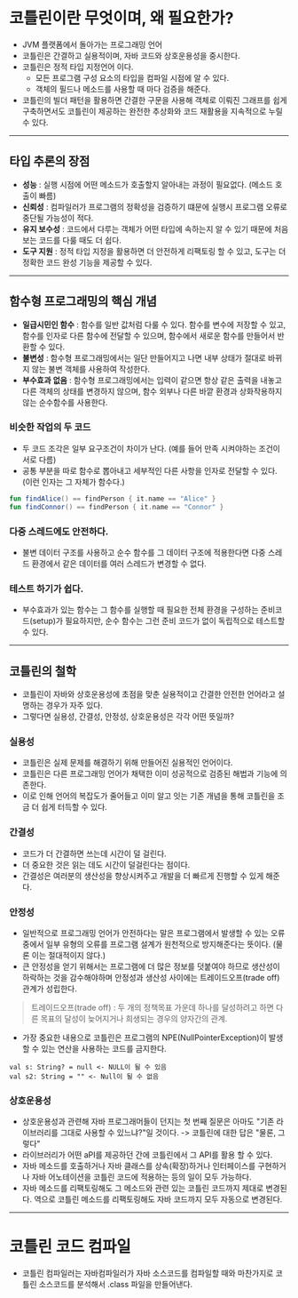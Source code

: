 # 코틀린이란 무엇이며, 왜 필요한가?

- JVM 플랫폼에서 돌아가는 프로그래밍 언어
- 코틀린은 간결하고 실용적이며, 자바 코드와 상호운용성을 중시한다.
- 코틀린은 정적 타입 지정언어 이다.
    - 모든 프로그램 구성 요소의 타입을 컴파일 시점에 알 수 있다.
    - 객체의 필드나 메소드를 사용할 때 마다 검증을 해준다.
- 코틀린의 빌더 패턴을 활용하면 간결한 구문을 사용해 객체로 이뤄진 그래프를 쉽게 구축하면서도 코틀린이 제공하는 완전한 추상화와 코드 재활용을 지속적으로 누릴 수 있다.

---

## 타입 추론의 장점

- **성능** : 실행 시점에 어떤 메소드가 호출할지 알아내는 과정이 필요없다. (메소드 호출이 빠름)
- **신뢰성** : 컴파일러가 프로그램의 정확성을 검증하기 떄문에 실행시 프로그램 오류로 중단될 가능성이 적다.
- **유지 보수성** : 코드에서 다루는 객체가 어떤 타입에 속하는지 알 수 있기 때문에 처음 보는 코드를 다룰 때도 더 쉽다.
- **도구 지원** : 정적 타입 지정을 활용하면 더 안전하게 리팩토링 할 수 있고, 도구는 더 정확한 코드 완성 기능을 제공할 수 있다.

---

## 함수형 프로그래밍의 핵심 개념

- <b>일급시민인 함수</b> : 함수를 일반 값처럼 다룰 수 있다. 함수를 변수에 저장할 수 있고, 함수를 인자로 다른 함수에 전달할 수 있으며, 함수에서 새로운 함수를 만들어서 반환할 수 있다.
- <b>불변성</b> : 함수형 프로그래밍에서는 일단 만들어지고 나면 내부 상태가 절대로 바뀌지 않는 불변 객체를 사용하여 작성한다.
- <b>부수효과 없음</b> : 함수형 프로그래밍에서는 입력이 같으면 항상 같은 출력을 내놓고 다른 객체의 상태를 변경하지 않으며, 함수 외부나 다른 바깥 환경과 상화작용하지 않는 순수함수를 사용한다.

### 비슷한 작업의 두 코드

- 두 코드 조각은 일부 요구조건이 차이가 난다. (예를 들어 만족 시켜야하는 조건이 서로 다름)
- 공통 부분을 따로 함수로 뽑아내고 세부적인 다른 사항을 인자로 전달할 수 있다. (이런 인자는 그 자체가 함수다.)

```kotlin
fun findAlice() == findPerson { it.name == "Alice" }
fun findConnor() == findPerson { it.name == "Connor" }
```

### 다중 스레드에도 안전하다.

- 불변 데이터 구조를 사용하고 순수 함수를 그 데이터 구조에 적용한다면 다중 스레드 환경에서 같은 데이터를 여러 스레드가 변경할 수 없다.

### 테스트 하기가 쉽다.

- 부수효과가 있는 함수는 그 함수를 실행할 때 필요한 전체 환경을 구성하는 준비코드(setup)가 필요하지만, 순수 함수는 그런 준비 코드가 없이 독립적으로 테스트할 수 있다.

---

## 코틀린의 철학

- 코틀린이 자바와 상호운용성에 초점을 맞춘 실용적이고 간결한 안전한 언어라고 설명하는 경우가 자주 있다.
- 그렇다면 실용성, 간결성, 안정성, 상호운용성은 각각 어떤 뜻일까?

### 실용성

- 코틀린은 실제 문제를 해결하기 위해 만들어진 실용적인 언어이다.
- 코틀린은 다른 프로그래밍 언어가 채택한 이미 성공적으로 검증된 해법과 기능에 의존한다.
- 이로 인해 언어의 복잡도가 줄어들고 이미 알고 잇는 기존 개념을 통해 코틀린을 조금 더 쉽게 터득할 수 있다.

### 간결성

- 코드가 더 간결하면 쓰는데 시간이 덜 걸린다.
- 더 중요한 것은 읽는 데도 시간이 덜걸린다는 점이다.
- 간결성은 여러분의 생산성을 향상시켜주고 개발을 더 빠르게 진행할 수 있게 해준다.

### 안정성

- 일반적으로 프로그래밍 언어가 안전하다는 말은 프로그램에서 발생할 수 있는 오류중에서 일부 유형의 오류를 프로그램 설계가 원천적으로 방지해준다는 뜻이다. (물론 이는 절대적이지 않다.)
- 큰 안정성을 얻기 위해서는 프로그램에 더 많은 정보를 덧붙여야 하므로 생산성이 하락하는 것을 감수해야하며 안정성과 생산성 사이에는 트레이드오프(trade off) 관계가 성립한다.

> 트레이드오프(trade off) : 두 개의 정책목표 가운데 하나를 달성하려고 하면 다른 목표의 달성이 늦어지거나 희생되는 경우의 양자간의 관계. 


- 가장 중요한 내용으로 코틀린은 프로그램의 NPE(NullPointerException)이 발생할 수 있는 연산을 사용하는 코드를 금지한다.
```
val s: String? = null <- NULL이 될 수 있음
val s2: String = "" <- Null이 될 수 없음
```

### 상호운용성

- 상호운용성과 관련해 자바 프로그래머들이 던지는 첫 번째 질문은 아마도 "기존 라이브러리를 그대로 사용할 수 있느냐?"일 것이다. -> 코틀린에 대한 답은 "물론, 그렇다"
- 라이브러리가 어떤 aPI를 제공하던 간에 코틀린에서 그 API를 활용 할 수 있다.
- 자바 메소드를 호출하거나 자바 클래스를 상속(확장)하거나 인터페이스를 구현하거나 자바 어노테이션을 코틀린 코드에 적용하는 등의 일이 모두 가능하다.
- 자바 메소드를 리팩토링해도 그 메소드와 관련 있는 코틀린 코드까지 제대로 변경된다.
역으로 코틀린 메소드를 리팩토링해도 자바 코드까지 모두 자동으로 변경된다.

---

# 코틀린 코드 컴파일
- 코틀린 컴파일러는 자바컴파일러가 자바 소스코드를 컴파일할 때와 마찬가지로 코틀린 소스코드를 분석해서 .class 파일을 만들어낸다.

